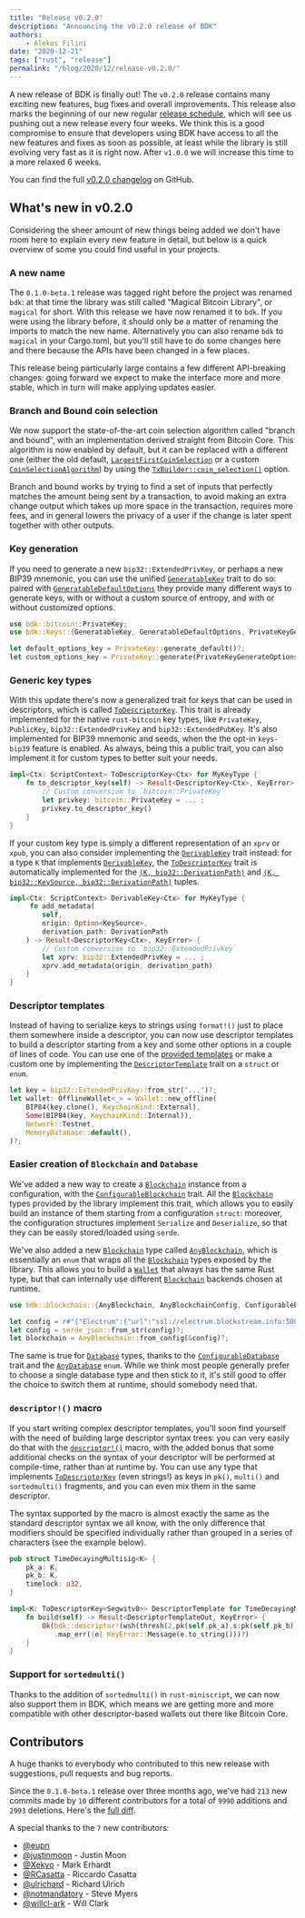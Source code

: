 ```yaml
---
title: "Release v0.2.0"
description: "Announcing the v0.2.0 release of BDK"
authors:
    - Alekos Filini
date: "2020-12-21"
tags: ["rust", "release"]
permalink: "/blog/2020/12/release-v0.2.0/"
---
```


A new release of BDK is finally out! The `v0.2.0` release contains many exciting new features, bug fixes and overall improvements. This release also marks the beginning of our new regular [release schedule][release_schedule], which will see us pushing
out a new release every four weeks. We think this is a good compromise to ensure that developers using BDK have access to all the new features and fixes as soon as possible, at least while the library is still evolving very fast as it is
right now. After `v1.0.0` we will increase this time to a more relaxed 6 weeks.

You can find the full [v0.2.0 changelog][changelog] on GitHub.

## What's new in v0.2.0

Considering the sheer amount of new things being added we don't have room here to explain every new feature in detail, but below is a quick overview of some you could find useful in your projects.

### A new name

The `0.1.0-beta.1` release was tagged right before the project was renamed `bdk`: at that time the library was still called "Magical Bitcoin Library", or `magical` for short. With this release we have now renamed it to `bdk`. If you were using the library
before, it should only be a matter of renaming the imports to match the new name. Alternatively you can also rename `bdk` to `magical` in your Cargo.toml, but you'll still have to do some changes here and there because the APIs have been changed in a few
places.

This release being particularly large contains a few different API-breaking changes: going forward we expect to make the interface more and more stable, which in turn will make applying updates easier.

### Branch and Bound coin selection

We now support the state-of-the-art coin selection algorithm called "branch and bound", with an implementation derived straight from Bitcoin Core. This algorithm is now enabled by default, but it can be replaced with a different one (either
the old default, [`LargestFirstCoinSelection`][`LargestFirstCoinSelection`] or a custom [`CoinSelectionAlgorithm`][`CoinSelectionAlgorithm`]) by using the [`TxBuilder::coin_selection()`][`TxBuilder::coin_selection()`] option.

Branch and bound works by trying to find a set of inputs that perfectly matches the amount being sent by a transaction, to avoid making an extra change output which takes up more space in the transaction, requires more fees, and in general lowers the privacy
of a user if the change is later spent together with other outputs.

### Key generation

If you need to generate a new `bip32::ExtendedPrivKey`, or perhaps a new BIP39 mnemonic, you can use the unified [`GeneratableKey`][`GeneratableKey`] trait to do so: paired with [`GeneratableDefaultOptions`][`GeneratableDefaultOptions`] they provide many different ways to generate keys,
with or without a custom source of entropy, and with or without customized options.

```rust
use bdk::bitcoin::PrivateKey;
use bdk::keys::{GeneratableKey, GeneratableDefaultOptions, PrivateKeyGenerateOptions};

let default_options_key = PrivateKey::generate_default()?;
let custom_options_key = PrivateKey::generate(PrivateKeyGenerateOptions { compressed: false })?;
```

### Generic key types

With this update there's now a generalized trait for keys that can be used in descriptors, which is called [`ToDescriptorKey`][`ToDescriptorKey`]. This trait is already implemented for the native `rust-bitcoin` key types, like `PrivateKey`, `PublicKey`, `bip32::ExtendedPrivKey`
and `bip32::ExtendedPubKey`. It's also implemented for BIP39 mnemonic and seeds, when the the opt-in `keys-bip39` feature is enabled. As always, being this a public trait, you can also implement it for custom types to better suit your needs.

```rust
impl<Ctx: ScriptContext> ToDescriptorKey<Ctx> for MyKeyType {
    fn to_descriptor_key(self) -> Result<DescriptorKey<Ctx>, KeyError> {
        // Custom conversion to `bitcoin::PrivateKey`
        let privkey: bitcoin::PrivateKey = ... ;
        privkey.to_descriptor_key()
    }
}
```

If your custom key type is simply a different representation of an `xprv` or `xpub`, you can also consider implementing the [`DerivableKey`][`DerivableKey`] trait instead: for a type `K` that implements [`DerivableKey`][`DerivableKey`], the [`ToDescriptorKey`][`ToDescriptorKey`] trait is automatically
implemented for the [`(K, bip32::DerivationPath)`][K_path] and [`(K, bip32::KeySource, bip32::DerivationPath)`][K_src_path] tuples.

```rust
impl<Ctx: ScriptContext> DerivableKey<Ctx> for MyKeyType {
     fn add_metadata(
        self,
        origin: Option<KeySource>,
        derivation_path: DerivationPath
    ) -> Result<DescriptorKey<Ctx>, KeyError> {
        // Custom conversion to `bip32::ExtendedPrivKey`
        let xprv: bip32::ExtendedPrivKey = ... ;
        xprv.add_metadata(origin, derivation_path)
    }
}
```

### Descriptor templates

Instead of having to serialize keys to strings using `format!()` just to place them somewhere inside a descriptor, you can now use descriptor templates to build a descriptor starting from a key and some other options
in a couple of lines of code. You can use one of the [provided templates][desc_templates_mod] or make a custom one by implementing the [`DescriptorTemplate`][`DescriptorTemplate`] trait on a `struct` or `enum`.

```rust
let key = bip32::ExtendedPrivKey::from_str("...")?;
let wallet: OfflineWallet<_> = Wallet::new_offline(
    BIP84(key.clone(), KeychainKind::External),
    Some(BIP84(key, KeychainKind::Internal)),
    Network::Testnet,
    MemoryDatabase::default(),
)?;
```

### Easier creation of `Blockchain` and `Database`

We've added a new way to create a [`Blockchain`][`Blockchain`] instance from a configuration, with the [`ConfigurableBlockchain`][`ConfigurableBlockchain`] trait. All the [`Blockchain`][`Blockchain`] types provided by the library implement this trait, which allows you to easily build an
instance of them starting from a configuration `struct`: moreover, the configuration structures implement `Serialize` and `Deserialize`, so that they can be easily stored/loaded using `serde`.

We've also added a new [`Blockchain`][`Blockchain`] type called [`AnyBlockchain`][`AnyBlockchain`], which is essentially an `enum` that wraps all the [`Blockchain`][`Blockchain`] types exposed by the library. This allows you to build a [`Wallet`][`Wallet`] that always has the same
Rust type, but that can internally use different [`Blockchain`][`Blockchain`] backends chosen at runtime.

```rust
use bdk::blockchain::{AnyBlockchain, AnyBlockchainConfig, ConfigurableBlockchain, ElectrumBlockchainConfig};

let config = r#"{"Electrum":{"url":"ssl://electrum.blockstream.info:50002","socks5":null,"retry":3,"timeout":5}}"#;
let config = serde_json::from_str(config)?;
let blockchain = AnyBlockchain::from_config(&config)?;
```

The same is true for [`Database`][`Database`] types, thanks to the [`ConfigurableDatabase`][`ConfigurableDatabase`] trait and the [`AnyDatabase`][`AnyDatabase`] `enum`. While we think most people generally prefer to choose a single database type and then stick to it, it's still good
to offer the choice to switch them at runtime, should somebody need that.

### `descriptor!()` macro

If you start writing complex descriptor templates, you'll soon find yourself with the need of building large descriptor syntax trees: you can very easily do that with the [`descriptor!()`][`descriptor!()`] macro, with the added bonus that some additional checks on the
syntax of your descriptor will be performed at compile-time, rather than at runtime by. You can use any type that implements [`ToDescriptorKey`][`ToDescriptorKey`] (even strings!) as keys in `pk()`, `multi()` and `sortedmulti()` fragments, and you can even mix
them in the same descriptor.

The syntax supported by the macro is almost exactly the same as the standard descriptor syntax we all know, with the only difference that modifiers should be specified individually rather than
grouped in a series of characters (see the example below).

```rust
pub struct TimeDecayingMultisig<K> {
    pk_a: K,
    pk_b: K,
    timelock: u32,
}

impl<K: ToDescriptorKey<Segwitv0>> DescriptorTemplate for TimeDecayingMultisig<K> {
    fn build(self) -> Result<DescriptorTemplateOut, KeyError> {
        Ok(bdk::descriptor!(wsh(thresh(2,pk(self.pk_a),s:pk(self.pk_b),s:d:v:older(self.timelock))))
           .map_err(|e| KeyError::Message(e.to_string()))?)
    }
}
```

### Support for `sortedmulti()`

Thanks to the addition of `sortedmulti()` in `rust-miniscript`, we can now also support them in BDK, which means we are getting more and more compatible with other descriptor-based wallets out there like Bitcoin Core.

## Contributors

A huge thanks to everybody who contributed to this new release with suggestions, pull requests and bug reports.

Since the `0.1.0-beta.1` release over three months ago, we've had `213` new commits made by `10` different contributors for a total of `9990` additions and `2993` deletions. Here's the [full diff][gh_diff].

A special thanks to the `7` new contributors:

- [@eupn][@eupn]
- [@justinmoon][@justinmoon] - Justin Moon
- [@Xekyo][@Xekyo] - Mark Erhardt
- [@RCasatta][@RCasatta] - Riccardo Casatta
- [@ulrichard][@ulrichard] - Richard Ulrich
- [@notmandatory][@notmandatory] - Steve Myers
- [@willcl-ark][@willcl-ark] - Will Clark

[release_schedule]: https://github.com/bitcoindevkit/bdk/blob/7d6cd6d4f5a26194830f90e6460e0b82bddf9594/DEVELOPMENT_CYCLE.md
[changelog]: https://github.com/bitcoindevkit/bdk/blob/7d6cd6d4f5a26194830f90e6460e0b82bddf9594/CHANGELOG.md#v020---010-beta1
[gh_diff]: https://github.com/bitcoindevkit/bdk/compare/0.1.0-beta.1...v0.2.0

[`LargestFirstCoinSelection`]: https://docs.rs/bdk/0.2.0/bdk/wallet/coin_selection/struct.LargestFirstCoinSelection.html
[`CoinSelectionAlgorithm`]: https://docs.rs/bdk/0.2.0/bdk/wallet/coin_selection/trait.CoinSelectionAlgorithm.html
[`TxBuilder::coin_selection()`]: https://docs.rs/bdk/0.2.0/bdk/wallet/tx_builder/struct.TxBuilder.html#method.coin_selection
[`ToDescriptorKey`]: https://docs.rs/bdk/0.2.0/bdk/keys/trait.ToDescriptorKey.html
[`DerivableKey`]: https://docs.rs/bdk/0.2.0/bdk/keys/trait.DerivableKey.html
[K_path]: https://docs.rs/bdk/0.2.0/bdk/keys/trait.ToDescriptorKey.html#impl-ToDescriptorKey%3CCtx%3E-for-(T%2C%20DerivationPath)
[K_src_path]: https://docs.rs/bdk/0.2.0/bdk/keys/trait.ToDescriptorKey.html#impl-ToDescriptorKey%3CCtx%3E-for-(T%2C%20KeySource%2C%20DerivationPath)
[`GeneratableKey`]: https://docs.rs/bdk/0.2.0/bdk/keys/trait.GeneratableKey.html
[`GeneratableDefaultOptions`]: https://docs.rs/bdk/0.2.0/bdk/keys/trait.GeneratableDefaultOptions.html
[`DescriptorTemplate`]: https://docs.rs/bdk/0.2.0/bdk/descriptor/template/trait.DescriptorTemplate.html
[desc_templates_mod]: https://docs.rs/bdk/0.2.0/bdk/descriptor/template/index.html
[`Blockchain`]: https://docs.rs/bdk/0.2.0/bdk/blockchain/trait.Blockchain.html
[`ConfigurableBlockchain`]: https://docs.rs/bdk/0.2.0/bdk/blockchain/trait.ConfigurableBlockchain.html
[`Database`]: https://docs.rs/bdk/0.2.0/bdk/database/trait.Database.html
[`ConfigurableDatabase`]: https://docs.rs/bdk/0.2.0/bdk/database/trait.ConfigurableDatabase.html
[`AnyBlockchain`]: https://docs.rs/bdk/0.2.0/bdk/blockchain/any/enum.AnyBlockchain.html
[`AnyDatabase`]: https://docs.rs/bdk/0.2.0/bdk/database/any/enum.AnyDatabase.html
[`Wallet`]: https://docs.rs/bdk/0.2.0/bdk/wallet/struct.Wallet.html
[`descriptor!()`]: https://docs.rs/bdk/0.2.0/bdk/macro.descriptor.html

[@notmandatory]: https://github.com/notmandatory
[@willcl-ark]: https://github.com/willcl-ark
[@ulrichard]: https://github.com/ulrichard
[@Xekyo]: https://github.com/Xekyo
[@RCasatta]: https://github.com/RCasatta
[@justinmoon]: https://github.com/justinmoon
[@eupn]: https://github.com/eupn
